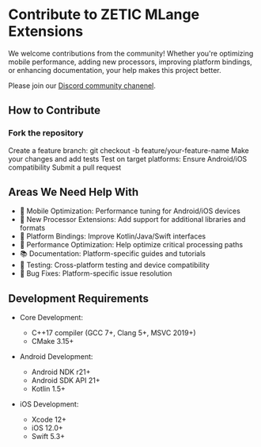 # Contribute to ZETIC MLange Extensions
 
 We welcome contributions from the community! Whether you're optimizing mobile performance, adding new processors, improving platform bindings, or enhancing documentation, your help makes this project better.

 Please join our [Discord community chanenel](https://discord.com/invite/gVFX6myuMx).

## How to Contribute

### Fork the repository

 Create a feature branch: git checkout -b feature/your-feature-name
Make your changes and add tests
Test on target platforms: Ensure Android/iOS compatibility
Submit a pull request

## Areas We Need Help With

- 📱 Mobile Optimization: Performance tuning for Android/iOS devices
- 🔌 New Processor Extensions: Add support for additional libraries and formats
- 🌉 Platform Bindings: Improve Kotlin/Java/Swift interfaces
- 🎯 Performance Optimization: Help optimize critical processing paths
- 📚 Documentation: Platform-specific guides and tutorials
- 🧪 Testing: Cross-platform testing and device compatibility
- 🐛 Bug Fixes: Platform-specific issue resolution

## Development Requirements


* Core Development:

  - C++17 compiler (GCC 7+, Clang 5+, MSVC 2019+)
  - CMake 3.15+

* Android Development:

  - Android NDK r21+
  - Android SDK API 21+
  - Kotlin 1.5+

* iOS Development:

  - Xcode 12+
  - iOS 12.0+
  - Swift 5.3+